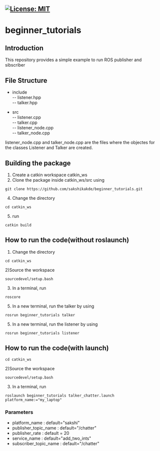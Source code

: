 [![License: MIT](https://img.shields.io/badge/License-MIT-blue.svg)](https://opensource.org/licenses/MIT)
---
# beginner_tutorials
## Introduction
This repository provides a simple example to run ROS publisher and sibscriber

## File Structure
- include       
-- listener.hpp    
-- talker.hpp   

- src    
-- listener.cpp    
-- talker.cpp    
-- listener_node.cpp     
-- talker_node.cpp     

listener_node.cpp and talker_node.cpp are the files where the objectes for the classes Listener and Talker are created.

## Building the package
1) Create a catkin workspace catkin_ws
2) Clone the package inside catkin_ws/src using 

``` 
git clone https://github.com/sakshikakde/beginner_tutorials.git 
```
4) Change the directory
```
cd catkin_ws

```
5) run 

``` 
catkin build 
```

## How to run the code(without roslaunch)
1) Change the directory 

``` 
cd catkin_ws

```
2)Source the workspace

```
sourcedevel/setup.bash
```
3) In a terminal, run 
```
roscore
```
5) In a new terminal, run the talker by using

```
rosrun beginner_tutorials talker

```
5) In a new terminal, run the listener by using
```
rosrun beginner_tutorials listener
```
## How to run the code(with launch)

``` 
cd catkin_ws

```
2)Source the workspace

```
sourcedevel/setup.bash
```
3) In a terminal, run 
```
roslaunch beginner_tutorials talker_chatter.launch platform_name:="my_laptop"
```

### Parameters

- platform_name : default="sakshi"
- publisher_topic_name :  default="/chatter"
- publisher_rate : default = 20
- service_name :  default="add_two_ints"
- subscriber_topic_name : default="/chatter"
